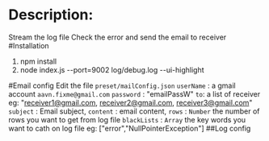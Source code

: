 # Description:
Stream the log file
Check the error and send the email to receiver
#Installation
1. npm  install
2. node index.js --port=9002 log/debug.log --ui-highlight

#Email config
Edit the file `preset/mailConfig.json`
`userName` : a gmail account `aavn.fixme@gmail.com`
`password` : "emailPassW"
`to`: a list of receiver eg: "receiver1@gmail.com, receiver2@gmail.com, receiver3@gmail.com"
`subject` : Email subject,
`content` : email content,
`rows` : `Number` the number of rows you want to get from log file
`blackLists` : `Array` the key words you want to cath on log file eg: ["error","NullPointerException"]
##Log config